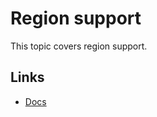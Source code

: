 # Region support

This topic covers region support.

## Links

- [Docs](http://docs.testmatic.com/topics/region-support)